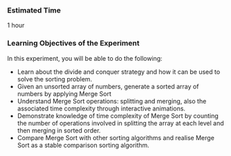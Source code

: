 ### Estimated Time

1 hour

### Learning Objectives of the Experiment

In this experiment, you will be able to do the following:

   - Learn about the divide and conquer strategy and how it can be used to solve the sorting problem.
   - Given an unsorted array of numbers, generate a sorted array of numbers by applying Merge Sort
   - Understand Merge Sort operations: splitting and merging, also the associated time complexity through interactive animations.
   - Demonstrate knowledge of time complexity of Merge Sort by counting the number of operations involved in splitting the array at each level and then merging in sorted order.
   - Compare Merge Sort with other sorting algorithms and realise Merge Sort as a stable comparison sorting algorithm.



